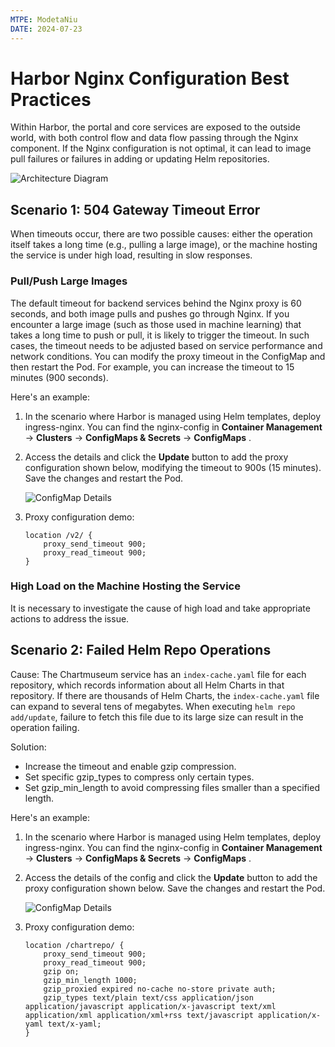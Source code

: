 ```yaml
---
MTPE: ModetaNiu
DATE: 2024-07-23
---
```


# Harbor Nginx Configuration Best Practices

Within Harbor, the portal and core services are exposed to the outside world,
with both control flow and data flow passing through the Nginx component.
If the Nginx configuration is not optimal, it can lead to image pull failures
or failures in adding or updating Helm repositories.

![Architecture Diagram](https://docs.daocloud.io/daocloud-docs-images/docs/en/docs/kangaroo/images/nginx-architecture.png)

## Scenario 1: 504 Gateway Timeout Error

When timeouts occur, there are two possible causes: either the operation itself takes a long time
(e.g., pulling a large image), or the machine hosting the service is under high load, resulting in slow responses.

### Pull/Push Large Images

The default timeout for backend services behind the Nginx proxy is 60 seconds, and both image pulls and pushes
go through Nginx. If you encounter a large image (such as those used in machine learning) that takes a long time
to push or pull, it is likely to trigger the timeout. In such cases, the timeout needs to be adjusted based on
service performance and network conditions. You can modify the proxy timeout in the ConfigMap and then restart
the Pod. For example, you can increase the timeout to 15 minutes (900 seconds).

Here's an example:

1. In the scenario where Harbor is managed using Helm templates, deploy ingress-nginx.
   You can find the nginx-config in __Container Management__ -> __Clusters__ -> __ConfigMaps & Secrets__ -> __ConfigMaps__ .


2. Access the details and click the __Update__ button to add the proxy configuration shown below, modifying the timeout to 900s (15 minutes). Save the changes and restart the Pod.

    ![ConfigMap Details](https://docs.daocloud.io/daocloud-docs-images/docs/en/docs/kangaroo/images/nginx-configdetail1.png)

3. Proxy configuration demo:

    ```nginx
    location /v2/ {
        proxy_send_timeout 900;
        proxy_read_timeout 900;
    }
    ```

### High Load on the Machine Hosting the Service

It is necessary to investigate the cause of high load and take appropriate actions to address the issue.

## Scenario 2: Failed Helm Repo Operations

Cause: The Chartmuseum service has an `index-cache.yaml` file for each repository, which records information about 
all Helm Charts in that repository. If there are thousands of Helm Charts, the `index-cache.yaml` file can expand 
to several tens of megabytes. When executing `helm repo add/update`, failure to fetch this file due to its large size 
can result in the operation failing.

Solution:

- Increase the timeout and enable gzip compression.
- Set specific gzip_types to compress only certain types.
- Set gzip_min_length to avoid compressing files smaller than a specified length.

Here's an example:

1. In the scenario where Harbor is managed using Helm templates, deploy ingress-nginx.
   You can find the nginx-config in __Container Management__ -> __Clusters__ -> __ConfigMaps & Secrets__ -> __ConfigMaps__ .


2. Access the details of the config and click the __Update__ button to add the
   proxy configuration shown below. Save the changes and restart the Pod.

    ![ConfigMap Details](https://docs.daocloud.io/daocloud-docs-images/docs/en/docs/kangaroo/images/nginx-configdetail2.png)

3. Proxy configuration demo:

    ```nginx
    location /chartrepo/ {
        proxy_send_timeout 900;
        proxy_read_timeout 900;
        gzip on;
        gzip_min_length 1000;
        gzip_proxied expired no-cache no-store private auth;
        gzip_types text/plain text/css application/json application/javascript application/x-javascript text/xml application/xml application/xml+rss text/javascript application/x-yaml text/x-yaml;
    }
    ```
